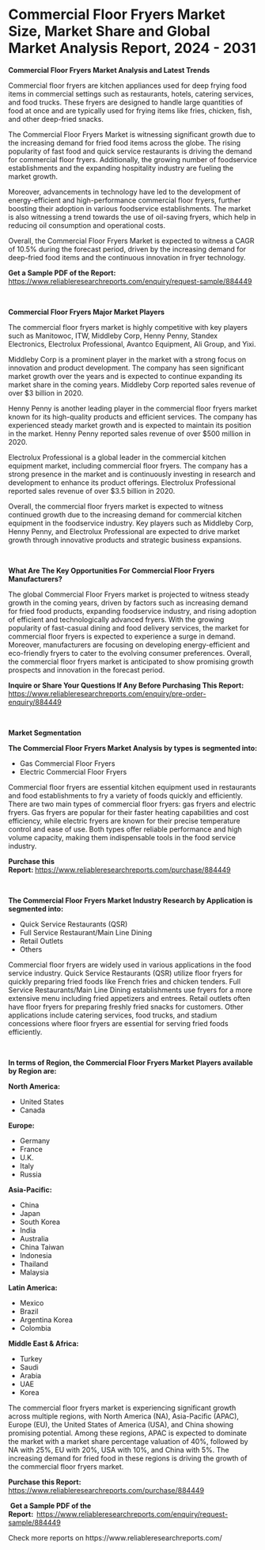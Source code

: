 <p><h1>Commercial Floor Fryers Market Size, Market Share and Global Market Analysis Report, 2024 - 2031</h1></p><p><strong>Commercial Floor Fryers Market Analysis and Latest Trends</strong></p>
<p><p>Commercial floor fryers are kitchen appliances used for deep frying food items in commercial settings such as restaurants, hotels, catering services, and food trucks. These fryers are designed to handle large quantities of food at once and are typically used for frying items like fries, chicken, fish, and other deep-fried snacks.</p><p>The Commercial Floor Fryers Market is witnessing significant growth due to the increasing demand for fried food items across the globe. The rising popularity of fast food and quick service restaurants is driving the demand for commercial floor fryers. Additionally, the growing number of foodservice establishments and the expanding hospitality industry are fueling the market growth.</p><p>Moreover, advancements in technology have led to the development of energy-efficient and high-performance commercial floor fryers, further boosting their adoption in various foodservice establishments. The market is also witnessing a trend towards the use of oil-saving fryers, which help in reducing oil consumption and operational costs.</p><p>Overall, the Commercial Floor Fryers Market is expected to witness a CAGR of 10.5% during the forecast period, driven by the increasing demand for deep-fried food items and the continuous innovation in fryer technology.</p></p>
<p><strong>Get a Sample PDF of the Report:&nbsp;</strong> <a href="https://www.reliableresearchreports.com/enquiry/request-sample/884449">https://www.reliableresearchreports.com/enquiry/request-sample/884449</a></p>
<p>&nbsp;</p>
<p><strong>Commercial Floor Fryers Major Market Players</strong></p>
<p><p>The commercial floor fryers market is highly competitive with key players such as Manitowoc, ITW, Middleby Corp, Henny Penny, Standex Electronics, Electrolux Professional, Avantco Equipment, Ali Group, and Yixi. </p><p>Middleby Corp is a prominent player in the market with a strong focus on innovation and product development. The company has seen significant market growth over the years and is expected to continue expanding its market share in the coming years. Middleby Corp reported sales revenue of over $3 billion in 2020.</p><p>Henny Penny is another leading player in the commercial floor fryers market known for its high-quality products and efficient services. The company has experienced steady market growth and is expected to maintain its position in the market. Henny Penny reported sales revenue of over $500 million in 2020.</p><p>Electrolux Professional is a global leader in the commercial kitchen equipment market, including commercial floor fryers. The company has a strong presence in the market and is continuously investing in research and development to enhance its product offerings. Electrolux Professional reported sales revenue of over $3.5 billion in 2020.</p><p>Overall, the commercial floor fryers market is expected to witness continued growth due to the increasing demand for commercial kitchen equipment in the foodservice industry. Key players such as Middleby Corp, Henny Penny, and Electrolux Professional are expected to drive market growth through innovative products and strategic business expansions.</p></p>
<p>&nbsp;</p>
<p><strong>What Are The Key Opportunities For Commercial Floor Fryers Manufacturers?</strong></p>
<p><p>The global Commercial Floor Fryers market is projected to witness steady growth in the coming years, driven by factors such as increasing demand for fried food products, expanding foodservice industry, and rising adoption of efficient and technologically advanced fryers. With the growing popularity of fast-casual dining and food delivery services, the market for commercial floor fryers is expected to experience a surge in demand. Moreover, manufacturers are focusing on developing energy-efficient and eco-friendly fryers to cater to the evolving consumer preferences. Overall, the commercial floor fryers market is anticipated to show promising growth prospects and innovation in the forecast period.</p></p>
<p><strong>Inquire or Share Your Questions If Any Before Purchasing This Report:</strong> <a href="https://www.reliableresearchreports.com/enquiry/pre-order-enquiry/884449">https://www.reliableresearchreports.com/enquiry/pre-order-enquiry/884449</a></p>
<p>&nbsp;</p>
<p><strong>Market Segmentation</strong></p>
<p><strong>The Commercial Floor Fryers Market Analysis by types is segmented into:</strong></p>
<p><ul><li>Gas Commercial Floor Fryers</li><li>Electric Commercial Floor Fryers</li></ul></p>
<p><p>Commercial floor fryers are essential kitchen equipment used in restaurants and food establishments to fry a variety of foods quickly and efficiently. There are two main types of commercial floor fryers: gas fryers and electric fryers. Gas fryers are popular for their faster heating capabilities and cost efficiency, while electric fryers are known for their precise temperature control and ease of use. Both types offer reliable performance and high volume capacity, making them indispensable tools in the food service industry.</p></p>
<p><strong>Purchase this Report:&nbsp;</strong><a href="https://www.reliableresearchreports.com/purchase/884449">https://www.reliableresearchreports.com/purchase/884449</a></p>
<p>&nbsp;</p>
<p><strong>The Commercial Floor Fryers Market Industry Research by Application is segmented into:</strong></p>
<p><ul><li>Quick Service Restaurants (QSR)</li><li>Full Service Restaurant/Main Line Dining</li><li>Retail Outlets</li><li>Others</li></ul></p>
<p><p>Commercial floor fryers are widely used in various applications in the food service industry. Quick Service Restaurants (QSR) utilize floor fryers for quickly preparing fried foods like French fries and chicken tenders. Full Service Restaurants/Main Line Dining establishments use fryers for a more extensive menu including fried appetizers and entrees. Retail outlets often have floor fryers for preparing freshly fried snacks for customers. Other applications include catering services, food trucks, and stadium concessions where floor fryers are essential for serving fried foods efficiently.</p></p>
<p>&nbsp;</p>
<p><strong>In terms of Region, the Commercial Floor Fryers Market Players available by Region are:</strong></p>
<p>
    <p> <strong> North America: </strong>
        <ul>
            <li>United States</li>
            <li>Canada</li>
        </ul>
        </p> 
    <p> <strong> Europe: </strong>
        <ul>
            <li>Germany</li>
            <li>France</li>
            <li>U.K.</li>
            <li>Italy</li>
            <li>Russia</li>
        </ul>
        </p> 
    <p> <strong> Asia-Pacific: </strong>
        <ul>
            <li>China</li>
            <li>Japan</li>
            <li>South Korea</li>
            <li>India</li>
            <li>Australia</li>
            <li>China Taiwan</li>
            <li>Indonesia</li>
            <li>Thailand</li>
            <li>Malaysia</li>
        </ul>
        </p> 
    <p> <strong> Latin America: </strong>
        <ul>
            <li>Mexico</li>
            <li>Brazil</li>
            <li>Argentina Korea</li>
            <li>Colombia</li>
        </ul>
        </p> 
    <p> <strong> Middle East & Africa: </strong>
        <ul>
            <li>Turkey</li>
            <li>Saudi</li>
            <li>Arabia</li>
            <li>UAE</li>
            <li>Korea</li>
        </ul>
    </p>
    </p>
<p><p>The commercial floor fryers market is experiencing significant growth across multiple regions, with North America (NA), Asia-Pacific (APAC), Europe (EU), the United States of America (USA), and China showing promising potential. Among these regions, APAC is expected to dominate the market with a market share percentage valuation of 40%, followed by NA with 25%, EU with 20%, USA with 10%, and China with 5%. The increasing demand for fried food in these regions is driving the growth of the commercial floor fryers market.</p></p>
<p><strong>Purchase this Report: </strong><a href="https://www.reliableresearchreports.com/purchase/884449">https://www.reliableresearchreports.com/purchase/884449</a></p>
<p>&nbsp;<strong>Get a Sample PDF of the Report:&nbsp;&nbsp;</strong><a href="https://www.reliableresearchreports.com/enquiry/request-sample/884449">https://www.reliableresearchreports.com/enquiry/request-sample/884449</a></p>
<p><strong></strong></p>
<p>Check more reports on https://www.reliableresearchreports.com/</p>